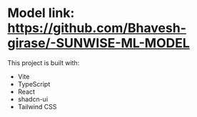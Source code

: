 # Model link: https://github.com/Bhavesh-girase/-SUNWISE-ML-MODEL

This project is built with:

- Vite
- TypeScript
- React
- shadcn-ui
- Tailwind CSS



